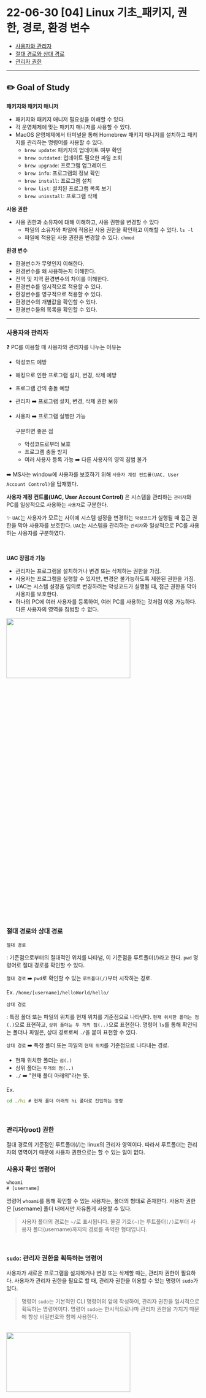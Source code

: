 # 22-06-30 [04] Linux 기초_패키지, 권한, 경로, 환경 변수

- [사용자와 관리자](#사용자와-관리자)  
- [절대 경로와 상대 경로](#절대-경로와-상대-경로) 
- [관리자 권한](#관리자root-권한) 

---

## ✏️ Goal of Study

**패키지와 패키지 매니저**

- 패키지와 패키지 매니저 필요성을 이해할 수 있다.
- 각 운영체제에 맞는 패키지 매니저를 사용할 수 있다.
- MacOS 운영체제에서 터미널을 통해 Homebrew 패키지 매니저를 설치하고 패키지를 관리하는 명령어를 사용할 수 있다.
    - `brew update`: 패키지의 업데이트 여부 확인
    - `brew outdated`: 업데이트 필요한 파일 조회
    - `brew upgrade`: 프로그램 업그레이드
    - `brew info`: 프로그램의 정보 확인
    - `brew install`: 프로그램 설치
    - `brew list`: 설치된 프로그램 목록 보기
    - `brew uninstall`: 프로그램 삭제

**사용 권한**

- 사용 권한과 소유자에 대해 이해하고, 사용 권한을 변경할 수 있다
  - 파일의 소유자와 파일에 적용된 사용 권한을 확인하고 이해할 수 있다. `ls -l`
  - 파일에 적용된 사용 권한을 변경할 수 있다. `chmod`

**환경 변수**

- 환경변수가 무엇인지 이해한다.
- 환경변수를 왜 사용하는지 이해한다.
- 전역 및 지역 환경변수의 차이를 이해한다.
- 환경변수를 임시적으로 적용할 수 있다.
- 환경변수를 영구적으로 적용할 수 있다.
- 환경변수의 개별값을 확인할 수 있다.
- 환경변수들의 목록을 확인할 수 있다.

---

### 사용자와 관리자

❓ PC를 이용할 때 사용자와 관리자를 나누는 이유는 

- 악성코드 예방
- 해킹으로 인한 프로그램 설치, 변경, 삭제 예방
- 프로그램 간의 충돌 예방

- 관리자 ➡️ 프로그램 설치, 변경, 삭제 권한 보유
- 사용자 ➡️ 프로그램 실행만 가능

    구분하면 좋은 점 
    - 악성코드로부터 보호
    - 프로그램 충돌 방지
    - 여러 사용자 등록 가능 ➡️ 다른 사용자의 영역 침범 불가

➡️ MS사는 window에 사용자를 보호하기 위해 `사용자 계정 컨트롤(UAC, User Account Control)`을 탑재했다.

**사용자 계정 컨트롤(UAC, User Account Control)** 은 시스템을 관리하는 `관리자`와 PC를 일상적으로 사용하는 `사용자`로 구분한다.

✨ `UAC`는 사용자가 모르는 사이에 시스템 설정을 변경하는 `악성코드`가 실행될 때 접근 권한을 막아 사용자를 보호한다. `UAC`는 시스템을 관리하는 `관리자`와 일상적으로 PC를 사용하는 사용자를 구분하였다.

<br>

**UAC 장점과 기능**

- 관리자는 프로그램을 설치하거나 변경 또는 삭제하는 권한을 가짐.
- 사용자는 프로그램을 실행할 수 있지만, 변경은 불가능하도록 제한된 권한을 가짐.
- UAC는 시스템 설정을 임의로 변경하려는 악성코드가 실행될 때, 접근 권한을 막아 사용자를 보호한다.
- 하나의 PC에 여러 사용자를 등록하여, 여러 PC를 사용하는 것처럼 이용 가능하다. 다른 사용자의 영역을 침범할 수 없다.

<img src="../images/BootCamp/Section01/[04]/UAC.png" width=80% height=20%>

<br>

### 절대 경로와 상대 경로

`절대 경로`
    
: 기준점으로부터의 절대적인 위치를 나타냄, 이 기준점을 루트폴더(/)라고 한다. `pwd` 명령어로 절대 경로를 확인할 수 있다.

`절대 경로` ➡️ `pwd`로 확인할 수 있는 `루트폴더(/)`부터 시작하는 경로.

Ex. `/home/[username]/helloWorld/hello/`

`상대 경로`

: 특정 폴더 또는 파일의 위치를 현재 위치를 기준점으로 나타낸다. `현재 위치한 폴더는 점(.)`으로 표현하고, `상위 폴더는 두 개의 점(..)`으로 표현한다. 명령어 `ls`를 통해 확인되는 폴더나 파일은, 상대 경로로써 `./`을 붙여 표현할 수 있다.

`상대 경로` ➡️ 특정 폴더 또는 파일의 `현재 위치`를 기준점으로 나타내는 경로.

- 현재 위치한 폴더는 `점(.)`
- 상위 폴더는 `두개의 점(..)`
- `./` ➡️ "현재 폴더 아래의"라는 뜻.

Ex. 
```cmd
cd ./hi # 현재 폴더 아래의 hi 폴더로 진입하는 명령
```

<br>

### 관리자(root) 권한

절대 경로의 기준점인 루트폴더(/)는 linux의 관리자 영역이다. 따라서 루트폴더는 관리자의 영역이기 때문에 사용자 권한으로는 할 수 있는 일이 없다. 

### 사용자 확인 명령어

```cmd
whoami
# [username]
```

명령어 `whoami`를 통해 확인할 수 있는 사용자는, 폴더의 형태로 존재한다. 사용자 권한은 [username] 폴더 내에서만 자유롭게 사용할 수 있다.

> 사용자 폴더의 경로는 `~/`로 표시됩니다. 물결 기호`(~)`는 루트폴더`(/)`로부터 사용자 폴더(username)까지의 경로를 축약한 형태입니다.

<br>

### `sudo`: 관리자 권한을 획득하는 명령어

사용자가 새로운 프로그램을 설치하거나 변경 또는 삭제할 때는, 관리자 권한이 필요하다. 사용자가 관리자 권한을 필요로 할 때, 관리자 권한을 이용할 수 있는 명령어 `sudo`가 있다.

> 명령어 `sudo`는 기본적인 CLI 명령어의 앞에 작성하여, 관리자 권한을 일시적으로 획득하는 명령어이다. 명령어 `sudo`는 한시적으로나마 관리자 권한을 가지기 때문에 항상 비밀번호와 함께 사용한다.

<br>

<img src="../images/BootCamp/Section01/[04]/root.png" width=80% height=20%>

`sudo`를 이용해 생성한 폴더의 소유자는 루트이다. 즉, 관리자 권한으로 생성되었다는 뜻이다. 반면에 `sudo`를 사용하지 않은 폴더는 사용자 소유의 폴더이다.